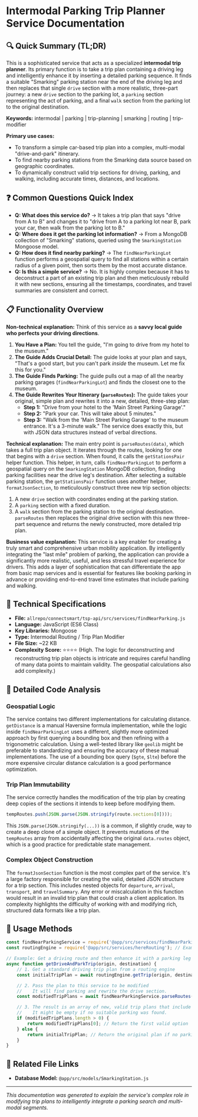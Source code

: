# Intermodal Parking Trip Planner Service Documentation

## 🔍 Quick Summary (TL;DR)
This is a sophisticated service that acts as a specialized **intermodal trip planner**. Its primary function is to take a trip plan containing a driving leg and intelligently enhance it by inserting a detailed parking sequence. It finds a suitable "Smarking" parking station near the end of the driving leg and then replaces that single `drive` section with a more realistic, three-part journey: a new `drive` section to the parking lot, a `parking` section representing the act of parking, and a final `walk` section from the parking lot to the original destination.

**Keywords:** intermodal | parking | trip-planning | smarking | routing | trip-modifier

**Primary use cases:** 
- To transform a simple car-based trip plan into a complex, multi-modal "drive-and-park" itinerary.
- To find nearby parking stations from the Smarking data source based on geographic coordinates.
- To dynamically construct valid trip sections for driving, parking, and walking, including accurate times, distances, and locations.

## ❓ Common Questions Quick Index
- **Q: What does this service do?** → It takes a trip plan that says "drive from A to B" and changes it to "drive from A to a parking lot near B, park your car, then walk from the parking lot to B."
- **Q: Where does it get the parking lot information?** → From a MongoDB collection of "Smarking" stations, queried using the `SmarkingStation` Mongoose model.
- **Q: How does it find nearby parking?** → The `findNearParkingLot` function performs a geospatial query to find all stations within a certain radius of a given point, then sorts them by the most accurate distance.
- **Q: Is this a simple service?** → No. It is highly complex because it has to deconstruct a part of an existing trip plan and then meticulously rebuild it with new sections, ensuring all the timestamps, coordinates, and travel summaries are consistent and correct.

## 📋 Functionality Overview

**Non-technical explanation:** 
Think of this service as a **savvy local guide who perfects your driving directions**.
1.  **You Have a Plan:** You tell the guide, "I'm going to drive from my hotel to the museum."
2.  **The Guide Adds Crucial Detail:** The guide looks at your plan and says, "That's a good start, but you can't park *inside* the museum. Let me fix this for you."
3.  **The Guide Finds Parking:** The guide pulls out a map of all the nearby parking garages (`findNearParkingLot`) and finds the closest one to the museum.
4.  **The Guide Rewrites Your Itinerary (`parseRoutes`):** The guide takes your original, simple plan and rewrites it into a new, detailed, three-step plan:
    *   **Step 1:** "Drive from your hotel to the 'Main Street Parking Garage'."
    *   **Step 2:** "Park your car. This will take about 5 minutes."
    *   **Step 3:** "Walk from the 'Main Street Parking Garage' to the museum entrance. It's a 3-minute walk."
The service does exactly this, but with JSON data structures instead of verbal directions.

**Technical explanation:** 
The main entry point is `parseRoutes(data)`, which takes a full trip plan object. It iterates through the routes, looking for one that begins with a `drive` section. When found, it calls the `getStationsPair` helper function. This helper, in turn, calls `findNearParkingLot` to perform a geospatial query on the `SmarkingStation` MongoDB collection, finding parking facilities near the drive leg's destination.
After selecting a suitable parking station, the `getStationsPair` function uses another helper, `formatJsonSection`, to meticulously construct three new trip section objects:
1.  A new `drive` section with coordinates ending at the parking station.
2.  A `parking` section with a fixed duration.
3.  A `walk` section from the parking station to the original destination.
`parseRoutes` then replaces the original drive section with this new three-part sequence and returns the newly constructed, more detailed trip plan.

**Business value explanation:**
This service is a key enabler for creating a truly smart and comprehensive urban mobility application. By intelligently integrating the "last mile" problem of parking, the application can provide a significantly more realistic, useful, and less stressful travel experience for drivers. This adds a layer of sophistication that can differentiate the app from basic map services and is essential for features like booking parking in advance or providing end-to-end travel time estimates that include parking and walking.

## 🔧 Technical Specifications

- **File:** `allrepo/connectsmart/tsp-api/src/services/findNearParking.js`
- **Language:** JavaScript (ES6 Class)
- **Key Libraries:** Mongoose
- **Type:** Intermodal Routing / Trip Plan Modifier
- **File Size:** ~22 KB
- **Complexity Score:** ⭐⭐⭐⭐ (High. The logic for deconstructing and reconstructing trip plan objects is intricate and requires careful handling of many data points to maintain validity. The geospatial calculations also add complexity.)

## 📝 Detailed Code Analysis

### Geospatial Logic
The service contains two different implementations for calculating distance. `getDistance` is a manual Haversine formula implementation, while the logic inside `findNearParkingLot` uses a different, slightly more optimized approach by first querying a bounding box and then refining with a trigonometric calculation. Using a well-tested library like `geolib` might be preferable to standardizing and ensuring the accuracy of these manual implementations. The use of a bounding box query (`$gte`, `$lte`) before the more expensive circular distance calculation is a good performance optimization.

### Trip Plan Immutability
The service correctly handles the modification of the trip plan by creating deep copies of the sections it intends to keep before modifying them.
```javascript
tempRoutes.push(JSON.parse(JSON.stringify(route.sections[0])));
```
This `JSON.parse(JSON.stringify(...))` is a common, if slightly crude, way to create a deep clone of a simple object. It prevents mutations of the `tempRoutes` array from accidentally affecting the original `data.routes` object, which is a good practice for predictable state management.

### Complex Object Construction
The `formatJsonSection` function is the most complex part of the service. It's a large factory responsible for creating the valid, detailed JSON structure for a trip section. This includes nested objects for `departure`, `arrival`, `transport`, and `travelSummary`. Any error or miscalculation in this function would result in an invalid trip plan that could crash a client application. Its complexity highlights the difficulty of working with and modifying rich, structured data formats like a trip plan.

## 🚀 Usage Methods

```javascript
const findNearParkingService = require('@app/src/services/findNearParking');
const routingEngine = require('@app/src/services/hereRouting'); // Example routing engine

// Example: Get a driving route and then enhance it with a parking leg
async function getDriveAndParkTrip(origin, destination) {
    // 1. Get a standard driving trip plan from a routing engine
    const initialTripPlan = await routingEngine.getTrip(origin, destination, { modes: 'car' });

    // 2. Pass the plan to this service to be modified
    //    It will find parking and rewrite the drive section.
    const modifiedTripPlans = await findNearParkingService.parseRoutes(initialTripPlan);

    // 3. The result is an array of new, valid trip plans that include parking.
    //    It might be empty if no suitable parking was found.
    if (modifiedTripPlans.length > 0) {
        return modifiedTripPlans[0]; // Return the first valid option
    } else {
        return initialTripPlan; // Return the original plan if no parking was found
    }
}
```

## 🔗 Related File Links
- **Database Model:** `@app/src/models/SmarkingStation.js`

---
*This documentation was generated to explain the service's complex role in modifying trip plans to intelligently integrate a parking search and multi-modal segments.*